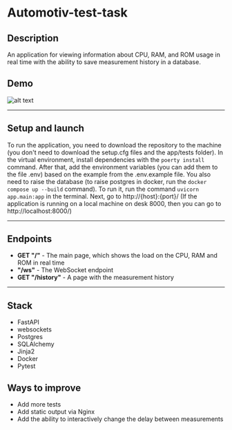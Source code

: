 # Automotiv-test-task

## Description
An application for viewing information about CPU, RAM,
and ROM usage in real time with the ability to save measurement history in a database.

## Demo

![alt text](demo.gif)

---
## Setup and launch
To run the application, you need to download the repository to the machine
(you don't need to download the setup.cfg files and the app/tests folder).
In the virtual environment, install dependencies with the ```poerty install``` command.
After that, add the environment variables (you can add them to the file .env)
based on the example from the .env.example file. You also need to raise the database
(to raise postgres in docker, run the ```docker compose up --build``` command).
To run it, run the command ```uvicorn app.main:app``` in the terminal.
Next, go to http://{host}:{port}/ (If the application is running on a local machine on desk 8000,
then you can go to http://localhost:8000/)
___

## Endpoints

- **GET "/"** - The main page, which shows the load on the CPU, RAM and ROM in real time
- **"/ws"** - The WebSocket endpoint
- **GET "/history"** - A page with the measurement history

___

## Stack
- FastAPI
- websockets
- Postgres
- SQLAlchemy
- Jinja2
- Docker
- Pytest

## Ways to improve

- Add more tests
- Add static output via Nginx
- Add the ability to interactively change the delay between measurements
